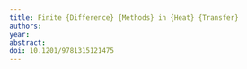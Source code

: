 ```yaml
---
title: Finite {Difference} {Methods} in {Heat} {Transfer}
authors: 
year: 
abstract: 
doi: 10.1201/9781315121475
---
```


